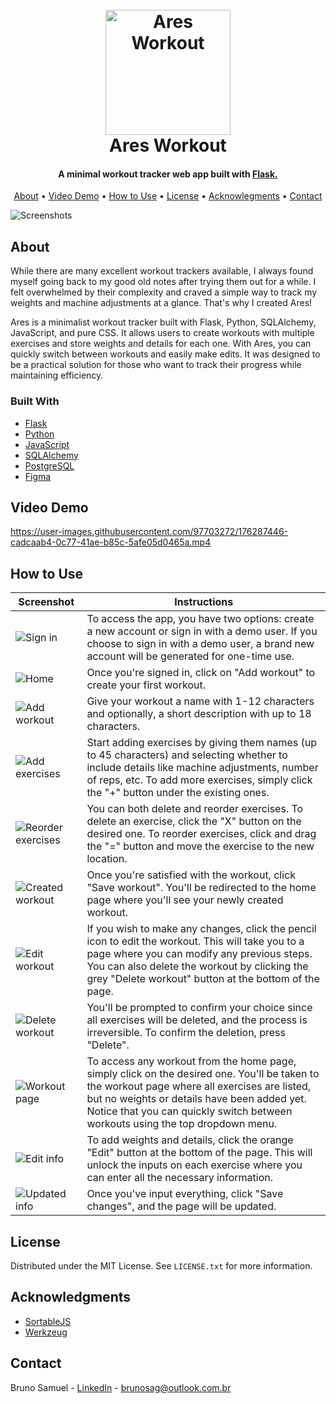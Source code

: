 <h1 align="center">
    <br>
    <a href="https://www.aresworkout.tk">
        <img src="https://user-images.githubusercontent.com/97703272/199109650-0f7a2bf0-a102-463d-bc19-af712ab43cc8.png" alt="Ares Workout" width="200">
    </a>
    <br>
    Ares Workout
    <br>
</h1>

<h4 align="center">A minimal workout tracker web app built with <a href="https://flask.palletsprojects.com/" target="_blank">Flask.</a></h4>

<p align="center">
    <a href="#about">About</a> •
    <a href="#video-demo">Video Demo</a> •
    <a href="#how-to-use">How to Use</a> •
    <a href="#license">License</a> •
    <a href="#acknowledgments">Acknowlegments</a> •
    <a href="#contact">Contact</a>
</p>

![Screenshots](https://user-images.githubusercontent.com/97703272/175546196-259a3f7c-5ea3-47ba-bd68-d895663ef473.png)

## About

While there are many excellent workout trackers available, I always found myself going back to my good old notes after trying them out for a while. I felt overwhelmed by their complexity and craved a simple way to track my weights and machine adjustments at a glance. That's why I created Ares!

Ares is a minimalist workout tracker built with Flask, Python, SQLAlchemy, JavaScript, and pure CSS. It allows users to create workouts with multiple exercises and store weights and details for each one. With Ares, you can quickly switch between workouts and easily make edits. It was designed to be a practical solution for those who want to track their progress while maintaining efficiency.

### Built With

-   [Flask](https://flask.palletsprojects.com/)
-   [Python](https://www.python.org/)
-   [JavaScript](https://www.javascript.com/)
-   [SQLAlchemy](https://www.sqlalchemy.org/)
-   [PostgreSQL](https://www.postgresql.org/)
-   [Figma](https://www.figma.com/ui-design-tool/)

## Video Demo

https://user-images.githubusercontent.com/97703272/176287446-cadcaab4-0c77-41ae-b85c-5afe05d0465a.mp4

## How to Use

| Screenshot | Instructions |
|--|--|
| ![Sign in](https://user-images.githubusercontent.com/97703272/234174007-5f0b9160-a88c-4c39-9b4a-a9a3a15e6747.png) | To access the app, you have two options: create a new account or sign in with a demo user. If you choose to sign in with a demo user, a brand new account will be generated for one-time use. |
| ![Home](https://user-images.githubusercontent.com/97703272/234174024-ab6e31c4-c243-4055-b4a1-5b0322b788b6.png) | Once you're signed in, click on "Add workout" to create your first workout. |
| ![Add workout](https://user-images.githubusercontent.com/97703272/234174042-5ebde671-2083-43fe-b74e-6515f7db2db1.png) | Give your workout a name with 1-12 characters and optionally, a short description with up to 18 characters. |
| ![Add exercises](https://user-images.githubusercontent.com/97703272/234174050-72d65cf8-94fc-47e5-9ee8-748c10380c89.png) | Start adding exercises by giving them names (up to 45 characters) and selecting whether to include details like machine adjustments, number of reps, etc. To add more exercises, simply click the "+" button under the existing ones. |
| ![Reorder exercises](https://user-images.githubusercontent.com/97703272/234174394-39d1e76b-05ec-4424-8f28-adef6149a376.png) | You can both delete and reorder exercises. To delete an exercise, click the "X" button on the desired one. To reorder exercises, click and drag the "=" button and move the exercise to the new location. |
| ![Created workout](https://user-images.githubusercontent.com/97703272/234174412-97719137-6187-4bb3-a6f9-bb7e6145cf6b.png) | Once you're satisfied with the workout, click "Save workout". You'll be redirected to the home page where you'll see your newly created workout. |
| ![Edit workout](https://user-images.githubusercontent.com/97703272/234174503-c51ae570-66c0-428e-a9de-824a3a5c6e66.png) | If you wish to make any changes, click the pencil icon to edit the workout. This will take you to a page where you can modify any previous steps. You can also delete the workout by clicking the grey "Delete workout" button at the bottom of the page. |
| ![Delete workout](https://user-images.githubusercontent.com/97703272/234174511-5f32a31b-3eb3-4631-980f-0a1fa3459abb.png) | You'll be prompted to confirm your choice since all exercises will be deleted, and the process is irreversible. To confirm the deletion, press "Delete". |
| ![Workout page](https://user-images.githubusercontent.com/97703272/234174420-52b94514-e839-4977-85e2-15d6af35bf39.png) | To access any workout from the home page, simply click on the desired one. You'll be taken to the workout page where all exercises are listed, but no weights or details have been added yet. Notice that you can quickly switch between workouts using the top dropdown menu. |
| ![Edit info](https://user-images.githubusercontent.com/97703272/234174444-e04d6cc7-31dc-42aa-8545-55c6e437b8ac.png) | To add weights and details, click the orange "Edit" button at the bottom of the page. This will unlock the inputs on each exercise where you can enter all the necessary information. |
| ![Updated info](https://user-images.githubusercontent.com/97703272/234174458-9b7e7138-5787-4db7-9956-b490670b5218.png) | Once you've input everything, click "Save changes", and the page will be updated. |

## License

Distributed under the MIT License. See `LICENSE.txt` for more information.

## Acknowledgments

-   [SortableJS](https://github.com/SortableJS/Sortable)
-   [Werkzeug](https://werkzeug.palletsprojects.com)

## Contact

Bruno Samuel - [LinkedIn](https://www.linkedin.com/in/brunosag/) - brunosag@outlook.com.br
